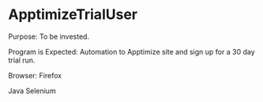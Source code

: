 # ApptimizeTrialUser
<p>Purpose: To be invested.</p>
<p>Program is Expected: Automation to Apptimize site and sign up for a 30 day trial run.</p>
<p>Browser: Firefox</p>
<p> Java Selenium</p>
